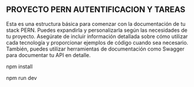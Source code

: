 ## PROYECTO PERN AUTENTIFICACION Y TAREAS

Esta es una estructura básica para comenzar con la documentación de tu stack PERN. Puedes expandirla y personalizarla según las necesidades de tu proyecto. Asegúrate de incluir información detallada sobre cómo utilizar cada tecnología y proporcionar ejemplos de código cuando sea necesario. También, puedes utilizar herramientas de documentación como Swagger para documentar tu API en detalle.



npm install

npm run dev